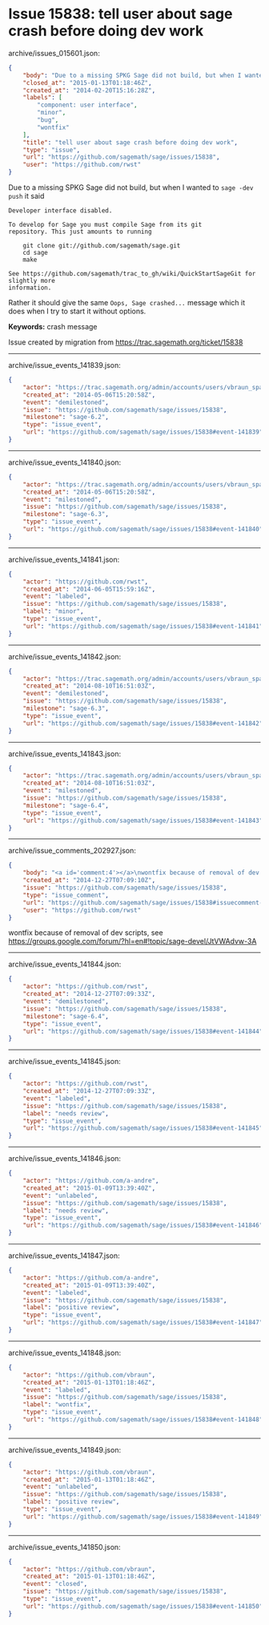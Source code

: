 # Issue 15838: tell user about sage crash before doing dev work

archive/issues_015601.json:
```json
{
    "body": "Due to a missing SPKG Sage did not build, but when I wanted to `sage -dev push` it said\n\n```\nDeveloper interface disabled.\n\nTo develop for Sage you must compile Sage from its git\nrepository. This just amounts to running\n\n    git clone git://github.com/sagemath/sage.git\n    cd sage\n    make\n\nSee https://github.com/sagemath/trac_to_gh/wiki/QuickStartSageGit for slightly more\ninformation.\n```\nRather it should give the same `Oops, Sage crashed...` message which it does when I try to start it without options.\n\n**Keywords:** crash message\n\nIssue created by migration from https://trac.sagemath.org/ticket/15838\n\n",
    "closed_at": "2015-01-13T01:18:46Z",
    "created_at": "2014-02-20T15:16:28Z",
    "labels": [
        "component: user interface",
        "minor",
        "bug",
        "wontfix"
    ],
    "title": "tell user about sage crash before doing dev work",
    "type": "issue",
    "url": "https://github.com/sagemath/sage/issues/15838",
    "user": "https://github.com/rwst"
}
```
Due to a missing SPKG Sage did not build, but when I wanted to `sage -dev push` it said

```
Developer interface disabled.

To develop for Sage you must compile Sage from its git
repository. This just amounts to running

    git clone git://github.com/sagemath/sage.git
    cd sage
    make

See https://github.com/sagemath/trac_to_gh/wiki/QuickStartSageGit for slightly more
information.
```
Rather it should give the same `Oops, Sage crashed...` message which it does when I try to start it without options.

**Keywords:** crash message

Issue created by migration from https://trac.sagemath.org/ticket/15838





---

archive/issue_events_141839.json:
```json
{
    "actor": "https://trac.sagemath.org/admin/accounts/users/vbraun_spam",
    "created_at": "2014-05-06T15:20:58Z",
    "event": "demilestoned",
    "issue": "https://github.com/sagemath/sage/issues/15838",
    "milestone": "sage-6.2",
    "type": "issue_event",
    "url": "https://github.com/sagemath/sage/issues/15838#event-141839"
}
```



---

archive/issue_events_141840.json:
```json
{
    "actor": "https://trac.sagemath.org/admin/accounts/users/vbraun_spam",
    "created_at": "2014-05-06T15:20:58Z",
    "event": "milestoned",
    "issue": "https://github.com/sagemath/sage/issues/15838",
    "milestone": "sage-6.3",
    "type": "issue_event",
    "url": "https://github.com/sagemath/sage/issues/15838#event-141840"
}
```



---

archive/issue_events_141841.json:
```json
{
    "actor": "https://github.com/rwst",
    "created_at": "2014-06-05T15:59:16Z",
    "event": "labeled",
    "issue": "https://github.com/sagemath/sage/issues/15838",
    "label": "minor",
    "type": "issue_event",
    "url": "https://github.com/sagemath/sage/issues/15838#event-141841"
}
```



---

archive/issue_events_141842.json:
```json
{
    "actor": "https://trac.sagemath.org/admin/accounts/users/vbraun_spam",
    "created_at": "2014-08-10T16:51:03Z",
    "event": "demilestoned",
    "issue": "https://github.com/sagemath/sage/issues/15838",
    "milestone": "sage-6.3",
    "type": "issue_event",
    "url": "https://github.com/sagemath/sage/issues/15838#event-141842"
}
```



---

archive/issue_events_141843.json:
```json
{
    "actor": "https://trac.sagemath.org/admin/accounts/users/vbraun_spam",
    "created_at": "2014-08-10T16:51:03Z",
    "event": "milestoned",
    "issue": "https://github.com/sagemath/sage/issues/15838",
    "milestone": "sage-6.4",
    "type": "issue_event",
    "url": "https://github.com/sagemath/sage/issues/15838#event-141843"
}
```



---

archive/issue_comments_202927.json:
```json
{
    "body": "<a id='comment:4'></a>\nwontfix because of removal of dev scripts, see https://groups.google.com/forum/?hl=en#!topic/sage-devel/JtVWAdvw-3A",
    "created_at": "2014-12-27T07:09:10Z",
    "issue": "https://github.com/sagemath/sage/issues/15838",
    "type": "issue_comment",
    "url": "https://github.com/sagemath/sage/issues/15838#issuecomment-202927",
    "user": "https://github.com/rwst"
}
```

<a id='comment:4'></a>
wontfix because of removal of dev scripts, see https://groups.google.com/forum/?hl=en#!topic/sage-devel/JtVWAdvw-3A



---

archive/issue_events_141844.json:
```json
{
    "actor": "https://github.com/rwst",
    "created_at": "2014-12-27T07:09:33Z",
    "event": "demilestoned",
    "issue": "https://github.com/sagemath/sage/issues/15838",
    "milestone": "sage-6.4",
    "type": "issue_event",
    "url": "https://github.com/sagemath/sage/issues/15838#event-141844"
}
```



---

archive/issue_events_141845.json:
```json
{
    "actor": "https://github.com/rwst",
    "created_at": "2014-12-27T07:09:33Z",
    "event": "labeled",
    "issue": "https://github.com/sagemath/sage/issues/15838",
    "label": "needs review",
    "type": "issue_event",
    "url": "https://github.com/sagemath/sage/issues/15838#event-141845"
}
```



---

archive/issue_events_141846.json:
```json
{
    "actor": "https://github.com/a-andre",
    "created_at": "2015-01-09T13:39:40Z",
    "event": "unlabeled",
    "issue": "https://github.com/sagemath/sage/issues/15838",
    "label": "needs review",
    "type": "issue_event",
    "url": "https://github.com/sagemath/sage/issues/15838#event-141846"
}
```



---

archive/issue_events_141847.json:
```json
{
    "actor": "https://github.com/a-andre",
    "created_at": "2015-01-09T13:39:40Z",
    "event": "labeled",
    "issue": "https://github.com/sagemath/sage/issues/15838",
    "label": "positive review",
    "type": "issue_event",
    "url": "https://github.com/sagemath/sage/issues/15838#event-141847"
}
```



---

archive/issue_events_141848.json:
```json
{
    "actor": "https://github.com/vbraun",
    "created_at": "2015-01-13T01:18:46Z",
    "event": "labeled",
    "issue": "https://github.com/sagemath/sage/issues/15838",
    "label": "wontfix",
    "type": "issue_event",
    "url": "https://github.com/sagemath/sage/issues/15838#event-141848"
}
```



---

archive/issue_events_141849.json:
```json
{
    "actor": "https://github.com/vbraun",
    "created_at": "2015-01-13T01:18:46Z",
    "event": "unlabeled",
    "issue": "https://github.com/sagemath/sage/issues/15838",
    "label": "positive review",
    "type": "issue_event",
    "url": "https://github.com/sagemath/sage/issues/15838#event-141849"
}
```



---

archive/issue_events_141850.json:
```json
{
    "actor": "https://github.com/vbraun",
    "created_at": "2015-01-13T01:18:46Z",
    "event": "closed",
    "issue": "https://github.com/sagemath/sage/issues/15838",
    "type": "issue_event",
    "url": "https://github.com/sagemath/sage/issues/15838#event-141850"
}
```
